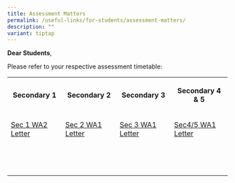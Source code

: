 ```yaml
---
title: Assessment Matters
permalink: /useful-links/for-students/assessment-matters/
description: ""
variant: tiptap
---
```

<p><strong>Dear Students</strong>,</p>
<p>Please refer to your respective assessment timetable:</p>
<table style="minWidth: 100px">
<colgroup>
<col>
<col>
<col>
<col>
</colgroup>
<tbody>
<tr>
<th rowspan="1" colspan="1">
<p>Secondary 1</p>
</th>
<th rowspan="1" colspan="1">
<p>Secondary 2</p>
</th>
<th rowspan="1" colspan="1">
<p>Secondary 3</p>
</th>
<th rowspan="1" colspan="1">
<p>Secondary 4 &amp; 5</p>
</th>
</tr>
<tr>
<td rowspan="1" colspan="1">
<p><a href="/files/2025_Sec_1_WA2_PG_Letter.pdf" rel="noopener nofollow" target="_blank">Sec 1 WA2 Letter</a>
</p>
</td>
<td rowspan="1" colspan="1">
<p><a href="/files/2025_Sec_2_WA1_Schedule.pdf" rel="noopener noreferrer nofollow" target="_blank">Sec 2 WA1 Letter</a>
</p>
</td>
<td rowspan="1" colspan="1">
<p><a href="/files/2025_Sec_3_WA1_Schedule.pdf" rel="noopener noreferrer nofollow" target="_blank">Sec 3 WA1 Letter</a>
</p>
</td>
<td rowspan="1" colspan="1">
<p><a href="/files/2025_Sec_4___WA1_Schedule.pdf" rel="noopener noreferrer nofollow" target="_blank">Sec4/5 WA1 Letter</a>
</p>
</td>
</tr>
<tr>
<td rowspan="1" colspan="1">
<p></p>
</td>
<td rowspan="1" colspan="1">
<p></p>
</td>
<td rowspan="1" colspan="1">
<p></p>
</td>
<td rowspan="1" colspan="1">
<p></p>
</td>
</tr>
<tr>
<td rowspan="1" colspan="1">
<p></p>
</td>
<td rowspan="1" colspan="1">
<p></p>
</td>
<td rowspan="1" colspan="1">
<p></p>
</td>
<td rowspan="1" colspan="1">
<p></p>
</td>
</tr>
<tr>
<td rowspan="1" colspan="1">
<p></p>
</td>
<td rowspan="1" colspan="1">
<p></p>
</td>
<td rowspan="1" colspan="1">
<p></p>
</td>
<td rowspan="1" colspan="1">
<p></p>
</td>
</tr>
</tbody>
</table>
<p></p>